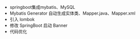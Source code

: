 - springboot集成mybatis、MySQL
- Mybatis Generator 自动生成实体类、Mapper.java、Mapper.xml
- 引入 lombok 
- 修改 SpringBoot 启动 Banner
- 代码优化
